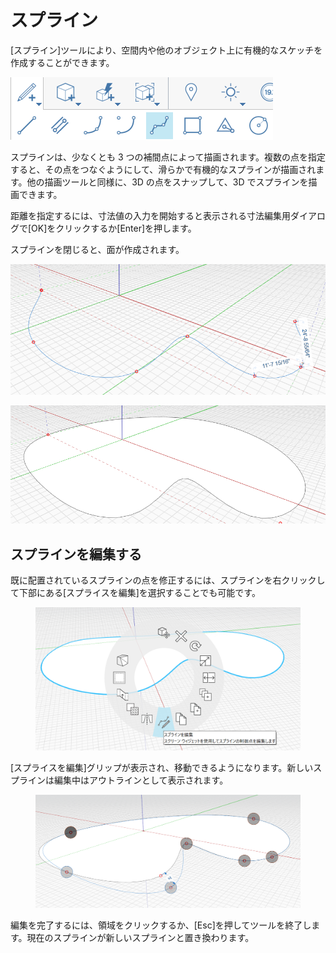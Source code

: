 # スプライン

[スプライン]ツールにより、空間内や他のオブジェクト上に有機的なスケッチを作成することができます。

![](../.gitbook/assets/spline.png)

スプラインは、少なくとも 3 つの補間点によって描画されます。複数の点を指定すると、その点をつなぐようにして、滑らかで有機的なスプラインが描画されます。他の描画ツールと同様に、3D の点をスナップして、3D でスプラインを描画できます。

距離を指定するには、寸法値の入力を開始すると表示される寸法編集用ダイアログで[OK]をクリックするか[Enter]を押します。

スプラインを閉じると、面が作成されます。

![](../.gitbook/assets/spline2.png)

![](../.gitbook/assets/spline3.png)

## スプラインを編集する

既に配置されているスプラインの点を修正するには、スプラインを右クリックして下部にある[スプライスを編集]を選択することでも可能です。

<figure><img src="../.gitbook/assets/image (8).png" alt=""><figcaption></figcaption></figure>

[スプライスを編集]グリップが表示され、移動できるようになります。新しいスプラインは編集中はアウトラインとして表示されます。

<figure><img src="../.gitbook/assets/image (5).png" alt=""><figcaption></figcaption></figure>

編集を完了するには、領域をクリックするか、[Esc]を押してツールを終了します。現在のスプラインが新しいスプラインと置き換わります。
